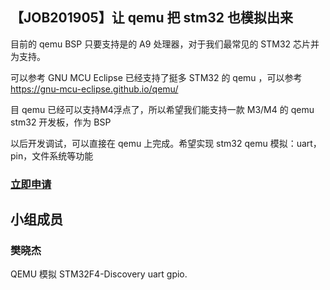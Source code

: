 ## 【JOB201905】让 qemu 把 stm32 也模拟出来

目前的 qemu BSP 只要支持是的 A9 处理器，对于我们最常见的 STM32 芯片并为支持。

可以参考 GNU MCU Eclipse 已经支持了挺多 STM32 的 qemu ，可以参考 https://gnu-mcu-eclipse.github.io/qemu/

目 qemu 已经可以支持M4浮点了，所以希望我们能支持一款 M3/M4 的 qemu stm32 开发板，作为 BSP

以后开发调试，可以直接在 qemu 上完成。希望实现 stm32 qemu 模拟：uart，pin，文件系统等功能

### [立即申请]( https://github.com/RT-Thread/community-activities/edit/master/2019/JOB201905.md )

## 小组成员

### 樊晓杰
QEMU 模拟 STM32F4-Discovery uart gpio.
